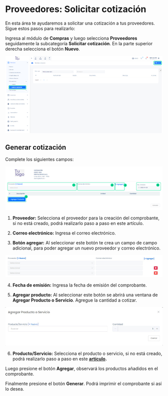 # Proveedores: Solicitar cotización

En esta área te ayudaremos a solicitar una cotización a tus proveedores. Sigue estos pasos para realizarlo:

Ingresa al módulo de **Compras** y luego selecciona **Proveedores** seguidamente la subcategoría **Solicitar cotización**. En la parte superior derecha selecciona el botón **Nuevo**.

![Alt text](img/cotizacin1.jpg)

## Generar cotización

Complete los siguientes campos:

![Alt text](img/cotizacin4.jpg)

1. **Proveedor:** Selecciona el proveedor para la creación del comprobante, si no está creado, podrá realizarlo paso a paso en este artículo.

2. **Correo electrónico:** Ingresa el correo electrónico.

3. **Botón agregar:** Al seleccionar este botón te crea un campo de campo adicional, para poder agregar un nuevo proveedor y correo electrónico.

![Alt text](img/proveedores9.jpg)

4. **Fecha de emisión:** Ingresa la fecha de emisión del comprobante.

5. **Agregar producto:** Al seleccionar este botón se abrirá una ventana de **Agregar Producto o Servicio**. Agregue la cantidad a cotizar.

![Alt text](img/proveedores10.jpg)

6. **Producto/Servicio:** Selecciona el producto o servicio, si no está creado, podrá realizarlo paso a paso en este **[artículo](https://fastura.github.io/documentacion/docs/Pro6/productos-servicios/Productos-Creacion-avanzada).**

Luego presione el botón **Agregar**, observará los productos añadidos en el comprobante.

Finalmente presione el botón **Generar**. Podrá imprimir el comprobante si así lo desea.

